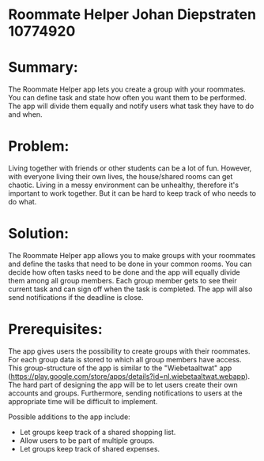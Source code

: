 # Roommate Helper          Johan Diepstraten          10774920

# Summary:
The Roommate Helper app lets you create a group with your roommates. You can define task and state how often you want them to be performed. The app will divide them equally and notify users what task they have to do and when. 

# Problem: 
Living together with friends or other students can be a lot of fun. 
However, with everyone living their own lives, the house/shared rooms can get chaotic.
Living in a messy environment can be unhealthy, therefore it's important to work together.
But it can be hard to keep track of who needs to do what.

# Solution:
The Roommate Helper app allows you to make groups with your roommates and define the tasks that need to be done in your common rooms. 
You can decide how often tasks need to be done and the app will equally divide them among all group members.
Each group member gets to see their current task and can sign off when the task is completed.
The app will also send notifications if the deadline is close.

# Prerequisites:
The app gives users the possibility to create groups with their roommates. For each group data is stored to which all group members have access. This group-structure of the app is similar to the "Wiebetaaltwat" app (https://play.google.com/store/apps/details?id=nl.wiebetaaltwat.webapp). The hard part of designing the app will be to let users create their own accounts and groups. Furthermore, sending notifications to users at the appropriate time will be difficult to implement. 

Possible additions to the app include:
- Let groups keep track of a shared shopping list.
- Allow users to be part of multiple groups.
- Let groups keep track of shared expenses. 

